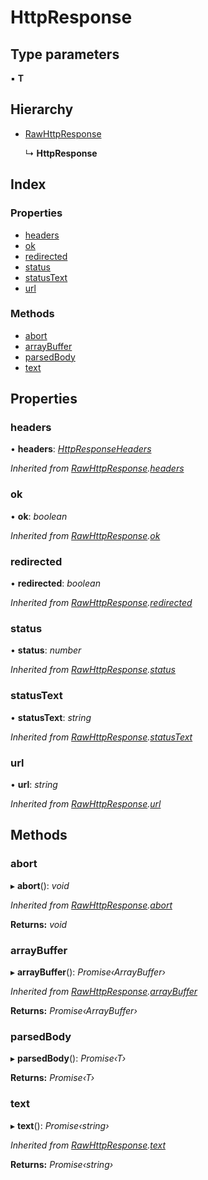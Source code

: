 # HttpResponse

## Type parameters

▪ **T**

## Hierarchy

* [RawHttpResponse](rawhttpresponse.md)

  ↳ **HttpResponse**

## Index

### Properties

* [headers](httpresponse.md#headers)
* [ok](httpresponse.md#ok)
* [redirected](httpresponse.md#redirected)
* [status](httpresponse.md#status)
* [statusText](httpresponse.md#statustext)
* [url](httpresponse.md#url)

### Methods

* [abort](httpresponse.md#abort)
* [arrayBuffer](httpresponse.md#arraybuffer)
* [parsedBody](httpresponse.md#parsedbody)
* [text](httpresponse.md#text)

## Properties

### headers

• **headers**: [_HttpResponseHeaders_](../classes/httpresponseheaders.md)

_Inherited from_ [_RawHttpResponse_](rawhttpresponse.md)_._[_headers_](rawhttpresponse.md#headers)

### ok

• **ok**: _boolean_

_Inherited from_ [_RawHttpResponse_](rawhttpresponse.md)_._[_ok_](rawhttpresponse.md#ok)

### redirected

• **redirected**: _boolean_

_Inherited from_ [_RawHttpResponse_](rawhttpresponse.md)_._[_redirected_](rawhttpresponse.md#redirected)

### status

• **status**: _number_

_Inherited from_ [_RawHttpResponse_](rawhttpresponse.md)_._[_status_](rawhttpresponse.md#status)

### statusText

• **statusText**: _string_

_Inherited from_ [_RawHttpResponse_](rawhttpresponse.md)_._[_statusText_](rawhttpresponse.md#statustext)

### url

• **url**: _string_

_Inherited from_ [_RawHttpResponse_](rawhttpresponse.md)_._[_url_](rawhttpresponse.md#url)

## Methods

### abort

▸ **abort**\(\): _void_

_Inherited from_ [_RawHttpResponse_](rawhttpresponse.md)_._[_abort_](rawhttpresponse.md#abort)

**Returns:** _void_

### arrayBuffer

▸ **arrayBuffer**\(\): _Promise‹ArrayBuffer›_

_Inherited from_ [_RawHttpResponse_](rawhttpresponse.md)_._[_arrayBuffer_](rawhttpresponse.md#arraybuffer)

**Returns:** _Promise‹ArrayBuffer›_

### parsedBody

▸ **parsedBody**\(\): _Promise‹T›_

**Returns:** _Promise‹T›_

### text

▸ **text**\(\): _Promise‹string›_

_Inherited from_ [_RawHttpResponse_](rawhttpresponse.md)_._[_text_](rawhttpresponse.md#text)

**Returns:** _Promise‹string›_

